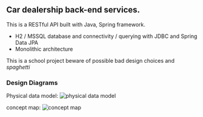 ## Car dealership back-end services. 

This is a RESTful API built with Java, Spring framework.
* H2 / MSSQL database and connectivity / querying with JDBC and Spring Data JPA
* Monolithic architecture

This is a school project beware of possible bad design choices and <em>spaghetti</em>

### Design Diagrams

Physical data model:
![physical data model](https://user-images.githubusercontent.com/57234183/235761564-0feb2f9d-4aef-45f8-8e95-0be536f484e1.png)

concept map: 
![concept map](https://user-images.githubusercontent.com/57234183/235761598-42e0e1da-fbb8-4b8d-8276-01b45c732d75.png)
